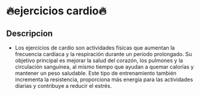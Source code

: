 # 🔥ejercicios cardio🔥

## Descripcion 
* Los ejercicios de cardio son actividades físicas que aumentan la frecuencia cardíaca y la respiración durante un período prolongado. Su objetivo principal es mejorar la salud del corazón, los pulmones y la circulación sanguínea, al mismo tiempo que ayudan a quemar calorías y mantener un peso saludable. Este tipo de entrenamiento también incrementa la resistencia, proporciona más energía para las actividades diarias y contribuye a reducir el estrés.
